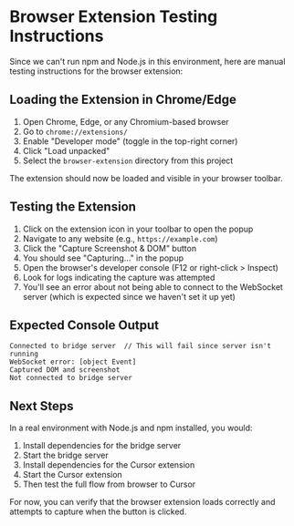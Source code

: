# Browser Extension Testing Instructions

Since we can't run npm and Node.js in this environment, here are manual testing instructions for the browser extension:

## Loading the Extension in Chrome/Edge

1. Open Chrome, Edge, or any Chromium-based browser
2. Go to `chrome://extensions/`
3. Enable "Developer mode" (toggle in the top-right corner)
4. Click "Load unpacked"
5. Select the `browser-extension` directory from this project

The extension should now be loaded and visible in your browser toolbar.

## Testing the Extension

1. Click on the extension icon in your toolbar to open the popup
2. Navigate to any website (e.g., `https://example.com`)
3. Click the "Capture Screenshot & DOM" button
4. You should see "Capturing..." in the popup
5. Open the browser's developer console (F12 or right-click > Inspect)
6. Look for logs indicating the capture was attempted
7. You'll see an error about not being able to connect to the WebSocket server (which is expected since we haven't set it up yet)

## Expected Console Output

```
Connected to bridge server  // This will fail since server isn't running
WebSocket error: [object Event]
Captured DOM and screenshot
Not connected to bridge server
```

## Next Steps

In a real environment with Node.js and npm installed, you would:

1. Install dependencies for the bridge server
2. Start the bridge server
3. Install dependencies for the Cursor extension
4. Start the Cursor extension
5. Then test the full flow from browser to Cursor

For now, you can verify that the browser extension loads correctly and attempts to capture when the button is clicked. 